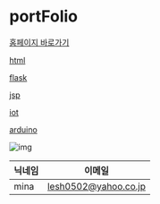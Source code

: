 # portFolio

[홈페이지 바로가기](https://mina0502.github.io/web/portfolio_kr.html)

[html](https://github.com/mina0502/portfolio/tree/main/html)

[flask](https://github.com/mina0502/portfolio/tree/main/flask)

[jsp](https://github.com/mina0502/portfolio/tree/main/jsp)

[iot](https://github.com/mina0502/portfolio/tree/main/iot)

[arduino](https://github.com/mina0502/portfolio/tree/main/arduino)

![img](https://user-images.githubusercontent.com/54879715/112710570-8d1c9080-8f05-11eb-8e5b-719ae93b8f89.png)

|닉네임|이메일|
|---|---|
|mina|lesh0502@yahoo.co.jp|
